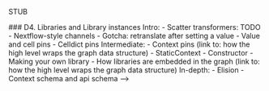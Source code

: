 STUB

<!-->
### D4. Libraries and Library instances

Intro:

- Scatter transformers: TODO
- Nextflow-style channels
- Gotcha: retranslate after setting a value
- Value and cell pins
- Celldict pins

Intermediate:

- Context pins
(link to: how the high level wraps the graph data structure)
- StaticContext
- Constructor
- Making your own library
- How libraries are embedded in the graph (link to: how the high level wraps the graph data structure)

In-depth:

- Elision
- Context schema and api schema

-->
